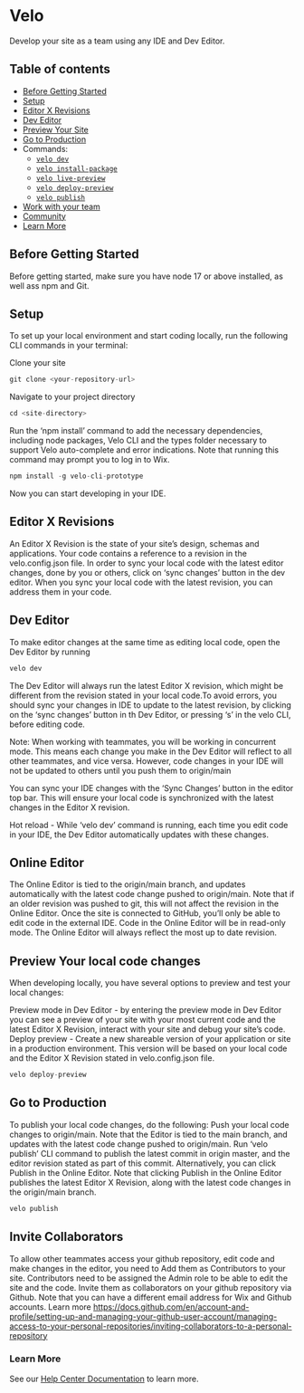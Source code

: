 # Velo

Develop your site as a team using any IDE and Dev Editor.

## Table of contents

* [Before Getting Started]()
* [Setup]()
* [Editor X Revisions]()
* [Dev Editor]()
* [Preview Your Site]()
* [Go to Production]()
* Commands:
  * [<code>velo dev</code>]()
  * [<code>velo install-package</code>]()
  * [<code>velo live-preview</code>]()
  * [<code>velo deploy-preview</code>]()
  * [<code>velo publish</code>]()
* [Work with your team]()
* [Community]()
* [Learn More]()


## Before Getting Started
Before getting started, make sure you have node 17 or above installed, as well ass npm and Git.

## Setup 
To set up your local environment and start coding locally, run the following CLI commands in your terminal:

Clone your site 

  ```js
git clone <your-repository-url>
  ```

Navigate to your project directory

```js
cd <site-directory>
```

Run the ‘npm install’ command to add the necessary dependencies, including node packages, Velo CLI and the types folder necessary to support Velo auto-complete and error indications. Note that running this command may prompt you to log in to Wix. 

```js
npm install -g velo-cli-prototype
```
Now you can start developing in your IDE. 

## Editor X Revisions
An Editor X Revision is the state of your site’s design, schemas and applications. Your code contains a reference to a revision in the velo.config.json file. 
In order to sync your local code with the latest editor changes, done by you or others, click on ‘sync changes’ button in the dev editor. When you sync your local code with the latest revision, you can address them in your code.

## Dev Editor 
To make editor changes at the same time as editing local code, open the Dev Editor by running 

  ```js
velo dev
  ``` 
The Dev Editor will always run the latest Editor X revision, which might be different from the revision stated in your local code.To avoid errors, you should sync your changes in IDE to update to the latest revision, by clicking on the ‘sync changes’ button in th Dev Editor, or pressing ‘s’ in the velo CLI, before editing code.

Note: When working with teammates, you will be working in concurrent mode. This means each change you make in the Dev Editor will reflect to all other teammates, and vice versa. However, code changes in your IDE will not be updated to others until you push them to origin/main 

You can sync your IDE changes with the ‘Sync Changes’ button in the editor top bar. This will ensure your local code is synchronized with the latest changes in the Editor X revision.  

Hot reload - While ‘velo dev’ command is running, each time you edit code in your IDE, the Dev Editor automatically updates with these changes.

## Online Editor
The Online Editor is tied to the origin/main branch, and updates automatically with the latest code change pushed to origin/main. Note that if an older revision was pushed to git, this will not affect the revision in the Online Editor.
Once the site is connected to GitHub, you’ll only be able to edit code in the external IDE. Code in the Online Editor will be in read-only mode.
The Online Editor will always reflect the most up to date revision. 


## Preview Your local code changes 
When developing locally, you have several options to preview and test your local changes:

Preview mode in Dev Editor - by entering the preview mode in Dev Editor you can see a preview of your site with your most current code and the latest Editor X Revision, interact with your site and debug your site’s code.
Deploy preview - Create a new shareable version of your application or site in a production environment. This version will be based on your local code and the Editor X Revision stated in velo.config.json file.

  ```js
velo deploy-preview
  ``` 

## Go to Production 
To publish your local code changes, do the following: 
Push your local code changes to origin/main. 
Note that the Editor is tied to the main branch, and updates with the latest code change pushed to origin/main.
Run ‘velo publish’ CLI command to publish the latest commit in origin master, and the editor revision stated as part of this commit. Alternatively, you can click Publish in the Online Editor. Note that clicking Publish in the Online Editor publishes the latest Editor X Revision, along with the latest code changes in the origin/main branch. 

  ```js
velo publish
  ``` 

## Invite Collaborators 
To allow other teammates access your github repository, edit code and make changes in the editor, you need to
Add them as Contributors to your site. Contributors need to be assigned the Admin role to be able to edit the site and the code. 
Invite them as collaborators on your github repository via Github. Note that you can have a different email address for Wix and Github accounts. Learn more https://docs.github.com/en/account-and-profile/setting-up-and-managing-your-github-user-account/managing-access-to-your-personal-repositories/inviting-collaborators-to-a-personal-repository

### Learn More
See our [Help Center Documentation]() to learn more.






